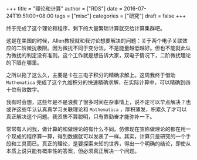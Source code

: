 +++
title = "理论和计算"
author = ["RDS"]
date = 2016-07-24T19:51:00+08:00
tags = ["misc"]
categories = ["研究"]
draft = false
+++

终于完成了这个理论和程序，剩下的大量繁琐计算就交给计算集群吧。

这是在美国的时候，Allen教授就和我讨论想要解决的问题：关于两个电子关联效应的二阶微扰极限。因为微扰不同于变分法，不是能量越低越好。但也不能就此认为微扰的判定没有准则。这个工作就是想告诉大家，双电子情况下，二阶微扰理论的下限在哪里。

之所以拖了这么久，主要是卡在三电子积分的精确求解上。这周我终于借助 `Mathematica` 完成了这个九维积分的快速精确求解，在实际计算中，可以精确到四十位有效数字。

我有时会想，这些年是不是浪费了很多时间在杂事情上，说不定可以早点解决？也或许这些年认认真真学习关联理论和 `Mathematica` ，厚积薄发，积累久了才可以真正解决这个问题。我资质不算聪明，只有靠勤奋才能弥补一下。

常常有人问我，做计算的和做理论的有什么不同。仿佛现在宣称做理论的都在用一个现成的程序算一算，得到数据就可以发表了一样。其实，计算只是研究的一个手段和工具而已。真正的理论，是要探索未知的世界，得出一个明确的结论，即使从本质上说只能有概率性的答案，但必须真正解决一个问题。